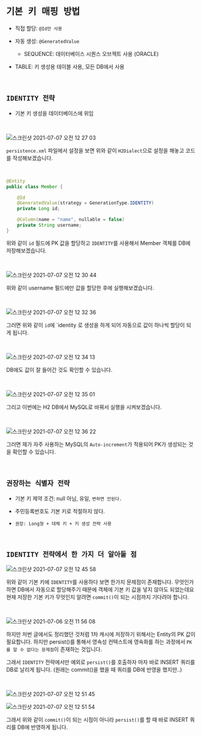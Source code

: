 # `기본 키 매핑 방법`

- 직접 할당: `@Id만 사용`

- 자동 생성: `@GeneratedValue`
    - SEQUENCE: 데이터베이스 시퀀스 오브젝트 사용 (ORACLE)
    
- TABLE: 키 생성용 테이블 사용, 모든 DB에서 사용

<br>

## `IDENTITY 전략`

- 기본 키 생성을 데이터베이스에 위임

<br>

![스크린샷 2021-07-07 오전 12 27 03](https://user-images.githubusercontent.com/45676906/124627054-30dceb80-deba-11eb-9b81-5284ae63ecd3.png)

`persistence.xml` 파일에서 설정을 보면 위와 같이 `H2Dialect`으로 설정을 해놓고 코드를 작성해보겠습니다. 

<br>

```java
@Entity
public class Member {

    @Id
    @GeneratedValue(strategy = GenerationType.IDENTITY)
    private Long id;

    @Column(name = "name", nullable = false)
    private String username;
}
```

위와 같이 `id` 필드에 PK 값을 할당하고 `IDENTITY`를 사용해서 Member 객체를 DB에 저장해보겠습니다. 

<br>

![스크린샷 2021-07-07 오전 12 30 44](https://user-images.githubusercontent.com/45676906/124627699-bcef1300-deba-11eb-8591-79e6eaeb96a1.png)

위와 같이 username 필드에만 값을 할당한 후에 실행해보겠습니다. 

<br>

![스크린샷 2021-07-07 오전 12 32 36](https://user-images.githubusercontent.com/45676906/124627936-edcf4800-deba-11eb-974b-47b8d9c4ecce.png)

그러면 위와 같이 `id`에 `identity 로 생성을 하게 되어 자동으로 값이 하나씩 할당이 되게 됩니다. 

<br>

![스크린샷 2021-07-07 오전 12 34 13](https://user-images.githubusercontent.com/45676906/124628049-10616100-debb-11eb-9c6a-6b8f173ec8bd.png)

DB에도 값이 잘 들어간 것도 확인할 수 있습니다. 

<br>

![스크린샷 2021-07-07 오전 12 35 01](https://user-images.githubusercontent.com/45676906/124628235-3be44b80-debb-11eb-891c-793255d3c1cd.png)

그리고 이번에는 H2 DB에서 MySQL로 바꿔서 실행을 시켜보겠습니다. 

<br>

![스크린샷 2021-07-07 오전 12 36 22](https://user-images.githubusercontent.com/45676906/124628446-6fbf7100-debb-11eb-8040-840a988d2f5f.png)

그러면 제가 자주 사용하는 MySQL의 `Auto-increment`가 적용되어 PK가 생성되는 것을 확인할 수 있습니다. 

<br>

## `권장하는 식별자 전략`

- 기본 키 제약 조건: null 아님, 유일, `변하면 안된다.`

- 주민등록번호도 기본 키로 적절하지 않다.

- `권장: Long형 + 대체 키 + 키 생성 전략 사용`

<br>

## `IDENTITY 전략에서 한 가지 더 알아둘 점`

![스크린샷 2021-07-07 오전 12 45 58](https://user-images.githubusercontent.com/45676906/124629883-d729f080-debc-11eb-95fb-6ad83bd018ae.png)

위와 같이 기본 키에 `IDENTITY`를 사용하다 보면 한가지 문제점이 존재합니다. 무엇인가 하면 DB에서 자동으로 할당해주기 때문에 객체에 기본 키 값을 넣지 않아도 되었는데요 
현재 저장한 기본 키가 무엇인지 알려면 `commit()`이 되는 시점까지 기다려야 합니다. 

<br>

![스크린샷 2021-07-06 오전 11 56 08](https://user-images.githubusercontent.com/45676906/124535507-2d614a00-de51-11eb-8bad-28a88f095931.png)

하지만 저번 글에서도 정리했던 것처럼 1차 캐시에 저장하기 위해서는 Entity의 PK 값이 필요합니다. 하지만 persist()를 통해서 영속성 컨텍스트에 영속화를 하는 과정에서 `PK를 알 수 없다는 문제점`이 존재하는 것입니다. 

그래서 `IDENTITY` 전략에서만 예외로 `persist()`를 호출하자 마자 바로 INSERT 쿼리를 DB로 날리게 됩니다. (원래는 commit()을 했을 때 쿼리를 DB에 반영을 했지만..)

<br>

![스크린샷 2021-07-07 오전 12 51 45](https://user-images.githubusercontent.com/45676906/124630551-823aaa00-debd-11eb-8ad9-baa6e4c65862.png)

![스크린샷 2021-07-07 오전 12 51 54](https://user-images.githubusercontent.com/45676906/124630569-86ff5e00-debd-11eb-831d-4ab19365131c.png)

그래서 위와 같이 `commit()`이 되는 시점이 아니라 `persist()`를 할 때 바로 INSERT 쿼리를 DB에 반영하게 됩니다. 
